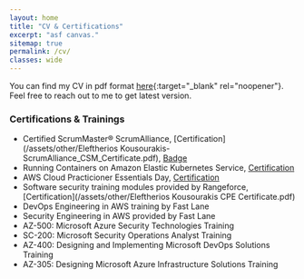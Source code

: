 ```yaml
---
layout: home
title: "CV & Certifications"
excerpt: "asf canvas."
sitemap: true
permalink: /cv/
classes: wide
---
```


You can find my CV in pdf format [here](/assets/other/KousourakisEleftheriosCV.pdf){:target="_blank" rel="noopener"}. 
<br>Feel free to reach out to me to get latest version.

### Certifications & Trainings

- Certified ScrumMaster® ScrumAlliance, [Certification](/assets/other/Eleftherios Kousourakis-ScrumAlliance_CSM_Certificate.pdf), [Badge](https://bcert.me/syxpxureg)
- Running Containers on Amazon Elastic Kubernetes Service, [Certification](/assets/other/AMAZON_WEB_SERVICES_RCAEKS_1046901.pdf)
- AWS Cloud Practicioner Essentials Day, [Certification](/assets/other/AWS-Cloud-Practicioner-certificate.pdf)
- Software security training modules provided by Rangeforce, [Certification](/assets/other/Eleftherios Kousourakis CPE Certificate.pdf)
- DevOps Engineering in AWS training by Fast Lane
- Security Engineering in AWS provided by Fast Lane
- AZ-500: Microsoft Azure Security Technologies Training
- SC-200: Microsoft Security Operations Analyst Training
- AZ-400: Designing and Implementing Microsoft DevOps Solutions Training
- AZ-305: Designing Microsoft Azure Infrastructure Solutions Training